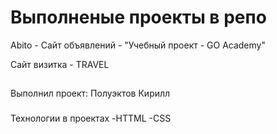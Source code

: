 # Выполненые проекты в репо

Abito - Сайт объявлений - "Учебный проект - GO Academy"

Сайт визитка - TRAVEL

##
Выполнил проект: Полуэктов Кирилл

###
Технологии в проектах
 -HTTML
 -CSS

